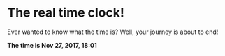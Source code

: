 # The real time clock!

Ever wanted to know what the time is? Well, your journey is about to end!

**The time is Nov 27, 2017, 18:01**